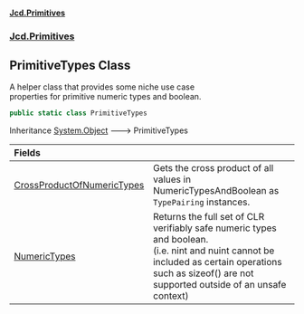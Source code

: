 #### [Jcd.Primitives](index.md 'index')
### [Jcd.Primitives](Jcd.Primitives.md 'Jcd.Primitives')

## PrimitiveTypes Class

A helper class that provides some niche use case  
properties for primitive numeric types and boolean.

```csharp
public static class PrimitiveTypes
```

Inheritance [System.Object](https://docs.microsoft.com/en-us/dotnet/api/System.Object 'System.Object') &#129106; PrimitiveTypes

| Fields | |
| :--- | :--- |
| [CrossProductOfNumericTypes](Jcd.Primitives.PrimitiveTypes.CrossProductOfNumericTypes.md 'Jcd.Primitives.PrimitiveTypes.CrossProductOfNumericTypes') | Gets the cross product of all values in NumericTypesAndBoolean as `TypePairing` instances. |
| [NumericTypes](Jcd.Primitives.PrimitiveTypes.NumericTypes.md 'Jcd.Primitives.PrimitiveTypes.NumericTypes') | Returns the full set of CLR verifiably safe numeric types and boolean.<br/>(i.e. nint and nuint cannot be included as certain operations<br/>such as sizeof() are not supported outside of an unsafe context) |
